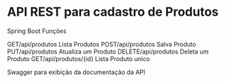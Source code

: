 ﻿# API REST para cadastro de Produtos
Spring Boot
Funções

GET/api/produtos
Lista Produtos
POST/api/produtos
Salva Produto
PUT/api/produtos
Atualiza um Produto
DELETE/api/produtos
Deleta um Produto
GET/api/produtos/{id}
Lista Produto unico


Swagger para exibição da documentação da API


